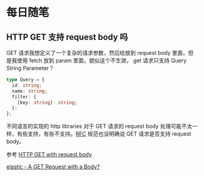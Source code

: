 # 每日随笔

## HTTP GET 支持 request body 吗

GET 请求我想定义了一个复杂的请求参数，然后给放到 request body 里面，但是我使用 fetch 放到 param 里面，貌似这个不生效， get 请求只支持 Query String Parameter？

```ts
type Query = {
  id: string;
  name: string;
  filter: {
    [key: string]: string;
  };
};
```

不同语言的实现的 http libraries 对于 GET 请求的 request body 处理可能不太一样，有些支持，有些不支持。[RFC](https://tools.ietf.org/html/rfc7231#page-24) 规范也没明确说 GET 请求是否支持 request body。

参考 [HTTP GET with request body](https://stackoverflow.com/questions/978061/http-get-with-request-body)

[elastic - A GET Request with a Body?](https://www.elastic.co/guide/en/elasticsearch/guide/current/_empty_search.html)
